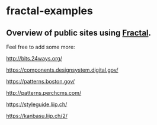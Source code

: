 # fractal-examples
Overview of public sites using [Fractal](https://github.com/frctl/fractal).
---

Feel free to add some more:

http://bits.24ways.org/

https://components.designsystem.digital.gov/

https://patterns.boston.gov/

http://patterns.perchcms.com/

https://styleguide.liip.ch/

https://kanbasu.liip.ch/2/
